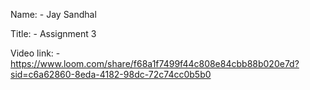 Name: -  Jay Sandhal

Title: - Assignment 3

Video link: - https://www.loom.com/share/f68a1f7499f44c808e84cbb88b020e7d?sid=c6a62860-8eda-4182-98dc-72c74cc0b5b0
